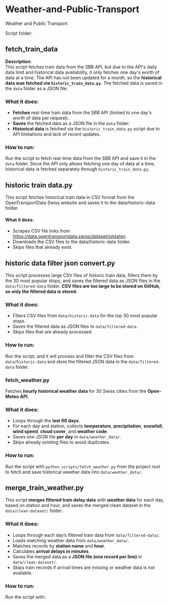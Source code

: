 # Weather-and-Public-Transport
Weather and Public Transport

Script folder:

## **fetch_train_data**

**Description**:  
This script fetches train data from the SBB API, but due to the API's daily data limit and historical data availability, it only fetches one day's worth of data at a time. The API has not been updated for a month, so the **historical data was fetched via `historic_train_data.py`**. The fetched data is saved in the `data` folder as a JSON file.

### **What it does**:
* **Fetches** real-time train data from the SBB API (limited to one day's worth of data per request).
* **Saves** the fetched data as a JSON file in the `data` folder.
* **Historical data** is fetched via the `historic_train_data.py` script due to API limitations and lack of recent updates.


### **How to run**:
Run the script to fetch real-time data from the SBB API and save it in the `data` folder. Since the API only allows fetching one day of data at a time, historical data is fetched separately through `historic_train_data.py`.


## **historic train data.py**

This script fetches historical train data in CSV format from the OpenTransportData Swiss website and saves it to the data/historic-data folder.

#### What it does:

* Scrapes CSV file links from https://data.opentransportdata.swiss/dataset/istdaten.
* Downloads the CSV files to the data/historic-data folder.
* Skips files that already exist.

## **historic data filter json convert.py**

This script processes large CSV files of historic train data, filters them by the 30 most popular stops, and saves the filtered data as JSON files in the `data/filtered-data` folder. **CSV files are too large to be stored on GitHub, so only the filtered data is stored.**

### **What it does**:
* Filters CSV files from `data/historic-data` for the top 30 most popular stops.
* Saves the filtered data as JSON files to `data/filtered-data`.
* Skips files that are already processed.

### **How to run**:
Run the script, and it will process and filter the CSV files from `data/historic-data` and store the filtered JSON data in the `data/filtered-data` folder.

### fetch_weather.py
Fetches **hourly historical weather data** for 30 Swiss cities from the **Open-Meteo API**.

### **What it does**:
* Loops through the **last 60 days**.
* For each day and station, collects **temperature**, **precipitation**, **snowfall**, **wind speed**, **cloud cover**, and **weather code**.
* Saves one JSON file **per day** in `data/weather_data/`.
* Skips already existing files to avoid duplicates.

### **How to run**:
Run the script with `python scripts/fetch_weather.py` from the project root to fetch and save historical weather data into `data/weather_data/`.

## **merge_train_weather.py**

This script **merges filtered train delay data** with **weather data** for each day, based on station and hour, and saves the merged clean dataset in the `data/clean-dataset/` folder.

### **What it does**:
* Loops through each day’s filtered train data from `data/filtered-data/`.
* Loads matching weather data from `data/weather_data/`.
* Matches records by **station name** and **hour**.
* Calculates **arrival delays in minutes**.
* Saves the merged data as a **JSON file (one record per line)** in `data/clean-dataset/`.
* Skips train records if arrival times are missing or weather data is not available.

### **How to run**:
Run the script with: